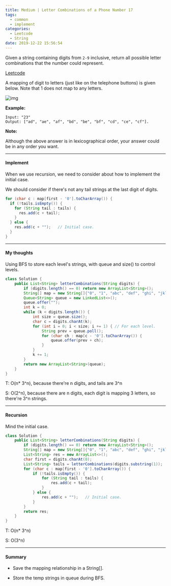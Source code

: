 ```yaml
---
title: Medium | Letter Combinations of a Phone Number 17
tags:
  - common
  - implement
categories:
  - Leetcode
  - String
date: 2019-12-22 15:56:54
---
```


Given a string containing digits from `2-9` inclusive, return all possible letter combinations that the number could represent.

[Leetcode](https://leetcode.com/problems/letter-combinations-of-a-phone-number/)

<!--more-->

A mapping of digit to letters (just like on the telephone buttons) is given below. Note that 1 does not map to any letters.

![img](http://upload.wikimedia.org/wikipedia/commons/thumb/7/73/Telephone-keypad2.svg/200px-Telephone-keypad2.svg.png)

**Example:**

```
Input: "23"
Output: ["ad", "ae", "af", "bd", "be", "bf", "cd", "ce", "cf"].
```

**Note:**

Although the above answer is in lexicographical order, your answer could be in any order you want.

---

#### Implement

When we use recursion, we need to consider about how to implement the initial case.

We should consider if there's not any tail strings at the last digit of digits.

```java
for (char c : map[first - '0'].toCharArray()) {
  if (!tails.isEmpty()) {
    for (String tail : tails) {
      res.add(c + tail);
    }
  } else {
    res.add(c + "");   // Initial case.
  }
}
```

---

#### My thoughts 

Using BFS to store each level's strings, with queue and size() to control levels.

```java
class Solution {
    public List<String> letterCombinations(String digits) {
        if (digits.length() == 0) return new ArrayList<String>();
        String[] map = new String[]{"0", "1", "abc", "def", "ghi", "jkl", "mno", "pqrs", "tuv", "wxyz"};
        Queue<String> queue = new LinkedList<>();
        queue.offer("");
        int k = 0;
        while (k < digits.length()) {
            int size = queue.size();
            char c = digits.charAt(k);
            for (int i = 0; i < size; i += 1) { // For each level.
                String prev = queue.poll();
                for (char ch : map[c - '0'].toCharArray()) {
                    queue.offer(prev + ch);
                }
            }
            k += 1;
        }
        return new ArrayList<String>(queue);
    }
}
```

T: O(n* 3^n),  because there're n digits, and tails are 3^n

S: O(2^n), because there are n digits, each digit is mapping 3 letters, so there're 3^n strings.

---

#### Recursion 

Mind the initial case.

```java
class Solution {
    public List<String> letterCombinations(String digits) {
        if (digits.length() == 0) return new ArrayList<String>();
        String[] map = new String[]{"0", "1", "abc", "def", "ghi", "jkl", "mno", "pqrs", "tuv", "wxyz"};
        List<String> res = new ArrayList<>();
        char first = digits.charAt(0);
        List<String> tails = letterCombinations(digits.substring(1));
        for (char c : map[first - '0'].toCharArray()) {
            if (!tails.isEmpty()) {
                for (String tail : tails) {
                    res.add(c + tail);
                }
            } else {
                res.add(c + "");   // Initial case.
            }
        }
        return res;
    }
}
```

T: O(n* 3^n)

S: O(3^n)

---

#### Summary 

* Save the mapping relationship in a String[].

* Store the temp strings in queue during BFS.

